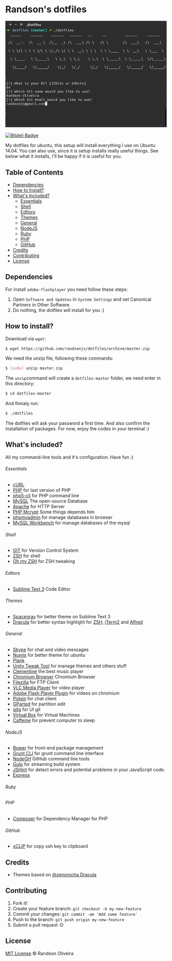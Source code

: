 # Randson's dotfiles

![Screenshot](./screenshot.png)

[![Bitdeli Badge](https://d2weczhvl823v0.cloudfront.net/randsonjs/dotfiles/trend.png)](https://bitdeli.com/free "Bitdeli Badge")

My dotfiles for ubuntu, this setup will install everything I use on Ubuntu 14.04. You can also use, since it is setup installs really useful things. See below what it installs, I'll be happy if it is useful for you.

## Table of Contents

* [Dependencies](https://github.com/randsonjs/dotfiles#dependencies)
* [How to Install?](https://github.com/randsonjs/dotfiles#how-to-install)
* [What's Included?](https://github.com/randsonjs/dotfiles#whats-included)
  * [Essentials](https://github.com/randsonjs/dotfiles#essentials)
  * [Shell](https://github.com/randsonjs/dotfiles#shell)
  * [Editors](https://github.com/randsonjs/dotfiles#editors)
  * [Themes](https://github.com/randsonjs/dotfiles#themes)
  * [General](https://github.com/randsonjs/dotfiles#general)
  * [NodeJS](https://github.com/randsonjs/dotfiles#nodejs)
  * [Ruby](https://github.com/randsonjs/dotfiles#ruby)
  * [PHP](https://github.com/randsonjs/dotfiles#php)
  * [GitHub](https://github.com/randsonjs/dotfiles#github)
* [Credits](https://github.com/randsonjs/dotfiles#credits)
* [Contributing](https://github.com/randsonjs/dotfiles#contributing)
* [License](https://github.com/randsonjs/dotfiles#license)

## Dependencies

For install `adobe-flashplayer` you need follow these steps:

1. Open `Software and Updates` in `System Settings`  and set Canonical Partners in Other Software.
2. Do nothing, the dotfiles will install for you :)

## How to install?

Download via `wget`:

```sh
$ wget https://github.com/randsonjs/dotfiles/archive/master.zip
```

We need the unzip file, following these commands:

```sh
$ [sudo] unzip master.zip
```

The `unzip`command will create a `dotfiles-master` folder, we need enter in this directory:

```sh
$ cd dotfiles-master
```

And finnaly run:

```sh
$ ./dotfiles
```

The dotfiles will ask your password a first time. And also confirm the installation of packages. For now, enjoy the codes in your terminal :)

## What's included?

All my command-line tools and it's configuration. Have fun :)

###### Essentials

* [cURL](http://curl.haxx.se/)
* [PHP](http://php.net/) for last version of PHP
* [php5-cli](http://www.php-cli.com/) for PHP command line
* [MySQL](http://www.mysql.com/) The open-source Database
* [Apache](http://httpd.apache.org/) for HTTP Server
* [PHP Mcrypt](http://php.net/manual/en/book.mcrypt.php) Some things depends him
* [phpmyadmin](http://www.phpmyadmin.net/home_page/index.php) for manage databases in browser
* [MySQL Workbench](http://www.mysql.com/products/workbench/) for manage databases of the mysql

###### Shell

* [GIT](http://git-scm.com) for Version Control System
* [ZSH](http://zsh.org/) for shell
* [Oh my ZSH](https://github.com/robbyrussell/oh-my-zsh) for ZSH tweaking

###### Editors

* [Sublime Text 3](http://sublimetext.com/3) Code Editor

###### Themes

* [Spacegray](http://kkga.github.io/spacegray) for better theme on Sublime Text 3
* [Dracula]() for better syntax highlight for [ZSH](http://zsh.org/), [iTerm2](http://www.iterm2.com/) and [Alfred](http://www.alfredapp.com/)

###### General

* [Skype](http://skype.com) for chat and video messages
* [Numix](https://numixproject.org/) for better theme for ubuntu
* [Plank](http://wiki.go-docky.com/index.php?title=Plank:Installing)
* [Unity Tweak Tool](https://apps.ubuntu.com/cat/applications/unity-tweak-tool/) for manage themes and others stuff
* [Clementine](https://www.clementine-player.org/) the best music player
* [Chromium Browser](http://www.chromium.org/Home) Chromium Browser
* [Filezilla](https://filezilla-project.org/) for FTP Client
* [VLC Media Player](http://www.videolan.org/vlc/) for video player
* [Adobe Flash Player Plugin]() for videos on chromium
* [Pidgin](https://pidgin.im/) for chat client
* [GParted](http://gparted.org/) for partition edit
* [gitg](https://github.com/jessevdk/gitg) for UI git
* [Virtual Box](https://www.virtualbox.org/) for Virtual Machines
* [Caffeine](https://launchpad.net/caffeine) for prevent computer to sleep

###### NodeJS

* [Bower](http://bower.io) for front-end package management
* [Grunt CLI](http://gruntjs.com) for grunt command line interface
* [NodeGH](http://github.com/node-gh/gh) GitHub command line tools
* [Gulp](http://gulpjs.com) for streaming build system
* [JSHint](http://jshint.com/) for detect errors and potential problems in your JavaScript code.
* [Express](http://expressjs.com/)

###### Ruby

###### PHP

* [Composer](http://getcomposer.org) for Dependency Manager for PHP

###### GitHub

* [xCLIP]() for copy ssh key to clipboard

## Credits

* Themes based on [@zenorocha Dracula](https://github.com/zenorocha/dracula-theme)

## Contributing

1. Fork it!
2. Create your feature branch: `git checkout -b my-new-feature`
3. Commit your changes: `git commit -am 'Add some feature'`
4. Push to the branch: `git push origin my-new-feature`
5. Submit a pull request :D

## License
[MIT License](./LICENSE) © Randson Oliveira

